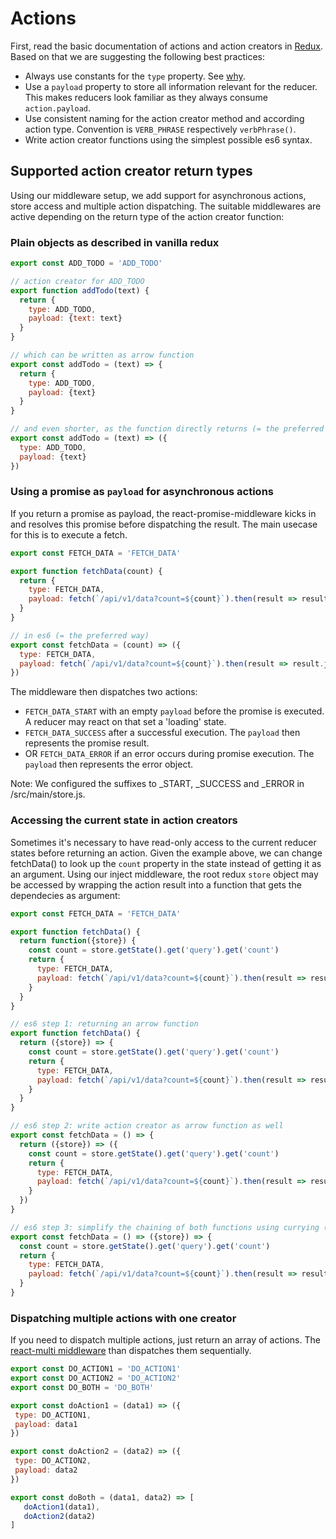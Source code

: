 # Actions

First, read the basic documentation of actions and action creators in [Redux](http://redux.js.org/docs/basics/Actions.html). Based on that we are suggesting the following best practices:

  * Always use constants for the `type` property. See [why](http://redux.js.org/docs/recipes/ReducingBoilerplate.html).
  * Use a `payload` property to store all information relevant for the reducer. This makes reducers look familiar as they always consume `action.payload`.
  * Use consistent naming for the action creator method and according action type. Convention is `VERB_PHRASE` respectively `verbPhrase()`.
  * Write action creator functions using the simplest possible es6 syntax.

## Supported action creator return types

Using our middleware setup, we add support for asynchronous actions, store access and multiple action dispatching. The suitable middlewares are active depending on the return type of the action creator function:

### Plain objects as described in vanilla redux

```javascript
export const ADD_TODO = 'ADD_TODO'

// action creator for ADD_TODO
export function addTodo(text) {
  return {
    type: ADD_TODO,
    payload: {text: text}
  }
}

// which can be written as arrow function
export const addTodo = (text) => {
  return {
    type: ADD_TODO,
    payload: {text}
  }
}

// and even shorter, as the function directly returns (= the preferred way)
export const addTodo = (text) => ({
  type: ADD_TODO,
  payload: {text}
})
```
### Using a promise as `payload` for asynchronous actions

If you return a promise as payload, the react-promise-middleware kicks in and resolves this promise before dispatching the result. The main usecase for this is to execute a fetch. 
```javascript
export const FETCH_DATA = 'FETCH_DATA'

export function fetchData(count) {
  return {
    type: FETCH_DATA,
    payload: fetch(`/api/v1/data?count=${count}`).then(result => result.json())
  }
}

// in es6 (= the preferred way)
export const fetchData = (count) => ({
  type: FETCH_DATA,
  payload: fetch(`/api/v1/data?count=${count}`).then(result => result.json())
})
```

The middleware then dispatches two actions:
  * `FETCH_DATA_START` with an empty `payload` before the promise is executed. A reducer may react on that set a 'loading' state.
  * `FETCH_DATA_SUCCESS` after a successful execution. The `payload` then represents the promise result.
  * OR `FETCH_DATA_ERROR` if an error occurs during promise execution. The `payload` then represents the error object.
 
Note: We configured the suffixes to _START, _SUCCESS and _ERROR in /src/main/store.js. 
  
  
### Accessing the current state in action creators

Sometimes it's necessary to have read-only access to the current reducer states before returning an action. Given the example above, we can change fetchData() to look up the `count` property in the state instead of getting it as an argument. Using our inject middleware, the root redux `store` object may be accessed by wrapping the action result into a function that gets the dependecies as argument: 

```javascript
export const FETCH_DATA = 'FETCH_DATA'

export function fetchData() {
  return function({store}) {
    const count = store.getState().get('query').get('count')
    return {
      type: FETCH_DATA,
      payload: fetch(`/api/v1/data?count=${count}`).then(result => result.json())
    }
  }
}

// es6 step 1: returning an arrow function
export function fetchData() {
  return ({store}) => {
    const count = store.getState().get('query').get('count')
    return {
      type: FETCH_DATA,
      payload: fetch(`/api/v1/data?count=${count}`).then(result => result.json())
    }
  }
}

// es6 step 2: write action creator as arrow function as well
export const fetchData = () => {
  return ({store}) => ({
    const count = store.getState().get('query').get('count')
    return {
      type: FETCH_DATA,
      payload: fetch(`/api/v1/data?count=${count}`).then(result => result.json())
    }
  })
}

// es6 step 3: simplify the chaining of both functions using currying (= the preferred way)
export const fetchData = () => ({store}) => {
  const count = store.getState().get('query').get('count')
  return {
    type: FETCH_DATA,
    payload: fetch(`/api/v1/data?count=${count}`).then(result => result.json())
  }
}
```

### Dispatching multiple actions with one creator

If you need to dispatch multiple actions, just return an array of actions. The [react-multi middleware](https://github.com/ashaffer/redux-multi) than dispatches them sequentially. 

```javascript
export const DO_ACTION1 = 'DO_ACTION1'
export const DO_ACTION2 = 'DO_ACTION2'
export const DO_BOTH = 'DO_BOTH'

export const doAction1 = (data1) => ({
 type: DO_ACTION1,
 payload: data1
})

export const doAction2 = (data2) => ({
 type: DO_ACTION2,
 payload: data2
})

export const doBoth = (data1, data2) => [
   doAction1(data1),
   doAction2(data2)
]
```



